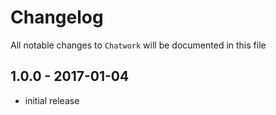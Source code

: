 # Changelog

All notable changes to `Chatwork` will be documented in this file

## 1.0.0 - 2017-01-04

- initial release
